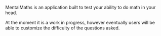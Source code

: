 MentalMaths is an application built to test your ability to do math in your head. 

At the moment it is a work in progress, however eventually users will be able to customize the difficulty
of the questions asked.